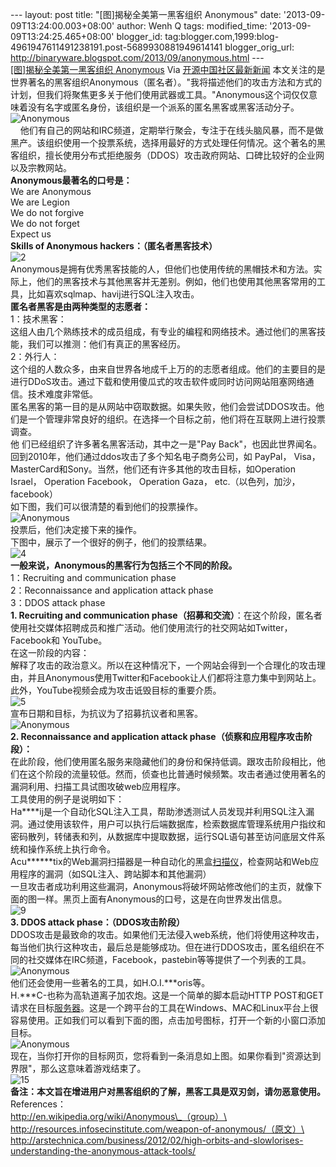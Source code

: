 --- layout: post title: "[图]揭秘全美第一黑客组织 Anonymous" date:
'2013-09-09T13:24:00.003+08:00' author: Wenh Q tags: modified\_time:
'2013-09-09T13:24:25.465+08:00' blogger\_id:
tag:blogger.com,1999:blog-4961947611491238191.post-5689930881949614141
blogger\_orig\_url:
http://binaryware.blogspot.com/2013/09/anonymous.html ---
[\
[图]揭秘全美第一黑客组织
Anonymous](http://www.oschina.net/news/43976/anonymous)
Via [开源中国社区最新新闻](http://www.oschina.net/?from=rss)
本文关注的是世界著名的黑客组织Anonymous（匿名者）。"我将描述他们的攻击方法和方式的计划，但我们将聚焦更多关于他们使用武器或工具。"Anonymous这个词仅仅意味着没有名字或匿名身份，该组织是一个派系的匿名黑客或黑客活动分子。\
![Anonymous](http://static.oschina.net/uploads/img/201309/07082635_zkX7.jpg)\
   
他们有自己的网站和IRC频道，定期举行聚会，专注于在线头脑风暴，而不是做黑产。该组织使用一个投票系统，选择用最好的方式处理任何情况。这个著名的黑客组织，擅长使用分布式拒绝服务（DDOS）攻击政府网站、口碑比较好的企业网以及宗教网站。\
**Anonymous最著名的口号是：**\
We are Anonymous\
We are Legion\
We do not forgive\
We do not forget\
Expect us\
**Skills of Anonymous hackers：（匿名者黑客技术）**\
![2](http://static.oschina.net/uploads/img/201309/07082635_jikA.jpg)\
Anonymous是拥有优秀黑客技能的人，但他们也使用传统的黑帽技术和方法。实际上，他们的黑客技术与其他黑客并无差别。例如，他们也使用其他黑客常用的工具，比如喜欢sqlmap、havij进行SQL注入攻击。\
**匿名者黑客是由两种类型的志愿者：**\
1：技术黑客：\
这组人由几个熟练技术的成员组成，有专业的编程和网络技术。通过他们的黑客技能，我们可以推测：他们有真正的黑客经历。\
2：外行人：\
这个组的人数众多，由来自世界各地成千上万的的志愿者组成。他们的主要目的是进行DDoS攻击。通过下载和使用傻瓜式的攻击软件或同时访问网站阻塞网络通信。技术难度非常低。\
匿名黑客的第一目的是从网站中窃取数据。如果失败，他们会尝试DDOS攻击。他们是一个管理非常良好的组织。在选择一个目标之前，他们将在互联网上进行投票调查。\
他 们已经组织了许多著名黑客活动，其中之一是"Pay
Back"，也因此世界闻名。回到2010年，他们通过ddos攻击了多个知名电子商务公司，如
PayPal， Visa，
MasterCard和Sony。当然，他们还有许多其他的攻击目标，如Operation Israel，
Operation Facebook， Operation Gaza， etc.（以色列，加沙，facebook）\
如下图，我们可以很清楚的看到他们的投票操作。\
![Anonymous](http://static.oschina.net/uploads/img/201309/07082635_writ.gif)\
投票后，他们决定接下来的操作。\
下图中，展示了一个很好的例子，他们的投票结果。\
![4](http://static.oschina.net/uploads/img/201309/07082635_soOg.jpg)\
**一般来说，Anonymous的黑客行为包括三个不同的阶段。**\
1：Recruiting and communication phase\
2：Reconnaissance and application attack phase\
3：DDOS attack phase\
**1. Recruiting and communication
phase（招募和交流）**：在这个阶段，匿名者使用社交媒体招聘成员和推广活动。他们使用流行的社交网站如Twitter，Facebook和
YouTube。\
在这一阶段的内容：\
解释了攻击的政治意义。所以在这种情况下，一个网站会得到一个合理化的攻击理由，并且Anonymous使用Twitter和Facebook让人们都将注意力集中到网站上。此外，YouTube视频会成为攻击诋毁目标的重要介质。\
![5](http://static.oschina.net/uploads/img/201309/07082635_MpFC.png)\
宣布日期和目标，为抗议为了招募抗议者和黑客。\
![Anonymous](http://static.oschina.net/uploads/img/201309/07082636_ykGt.jpg)\
**2. Reconnaissance and application attack
phase（侦察和应用程序攻击阶段）：**\
在此阶段，他们使用匿名服务来隐藏他们的身份和保持低调。跟攻击阶段相比，他们在这个阶段的流量较低。然而，侦查也比普通时候频繁。攻击者通过使用著名的漏洞利用、扫描工具试图攻破web应用程序。\
工具使用的例子是说明如下：\
Ha\*\*\*\*ij是一个自动化SQL注入工具，帮助渗透测试人员发现并利用SQL注入漏洞。通过使用该软件，用户可以执行后端数据库，检索数据库管理系统用户指纹和密码散列，转储表和列，从数据库中提取数据，运行SQL语句甚至访问底层文件系统和操作系统上执行命令。\
Acu\*\*\*\*\*\*tix的Web漏洞扫描器是一种自动化的黑盒[扫描仪]()，检查网站和Web应用程序的漏洞（如SQL注入、跨站脚本和其他漏洞）\
一旦攻击者成功利用这些漏洞，Anonymous将破坏网站修改他们的主页，就像下面的图一样。黑页上面有Anonymous的口号，这是在向世界发出信息。\
![9](http://static.oschina.net/uploads/img/201309/07082636_Aw6r.jpg)\
**3. DDOS attack phase：（DDOS攻击阶段）**\
DDOS攻击是最致命的攻击。如果他们无法侵入web系统，他们将使用这种攻击，每当他们执行这种攻击，最后总是能够成功。但在进行DDOS攻击，匿名组织在不同的社交媒体在IRC频道，Facebook，pastebin等等提供了一个列表的工具。\
![Anonymous](http://static.oschina.net/uploads/img/201309/07082636_vGep.png)\
他们还会使用一些著名的工具，如H.O.I.\*\*\*oris等。\
H.\*\*\*C-也称为高轨道离子加农炮。这是一个简单的脚本启动HTTP
POST和GET请求在目标[服务器]()。这是一个跨平台的工具在Windows、MAC和Linux平台上很容易使用。正如我们可以看到下面的图，点击加号图标，打开一个新的小窗口添加目标。\
![Anonymous](http://static.oschina.net/uploads/img/201309/07082636_00VT.png)\
现在，当你打开你的目标网页，您将看到一条消息如上图。如果你看到"资源达到界限"，那么这意味着游戏结束了。\
![15](http://static.oschina.net/uploads/img/201309/07082637_iVfL.png)\
**备注：本文旨在增进用户对黑客组织的了解，黑客工具是双刃剑，请勿恶意使用。**\
References：\
http://en.wikipedia.org/wiki/Anonymous\_（group）\
http://resources.infosecinstitute.com/weapon-of-anonymous/（原文）\
http://arstechnica.com/business/2012/02/high-orbits-and-slowlorises-understanding-the-anonymous-attack-tools/
